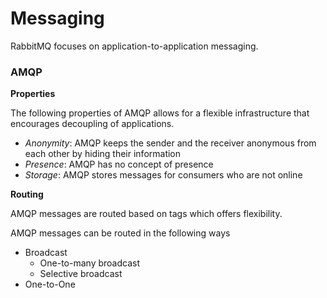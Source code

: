 # Messaging

RabbitMQ focuses on application-to-application messaging. 

### AMQP

**Properties**

The following properties of AMQP allows for a flexible infrastructure that encourages decoupling of applications. 

* *Anonymity*: AMQP keeps the sender and the receiver anonymous from each other by hiding their information
* *Presence*: AMQP has no concept of presence
* *Storage*: AMQP stores messages for consumers who are not online

**Routing**

AMQP messages are routed based on tags which offers flexibility. 

AMQP messages can be routed in the following ways

* Broadcast
  * One-to-many broadcast
  * Selective broadcast
* One-to-One

